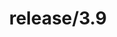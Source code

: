 ---
title: "release/3.9"
description: >
  release/3.9 CHANGELOG 汇总，最近发布版本: v3.9.14 , 时间: 2023-09-26
weight: -39
---